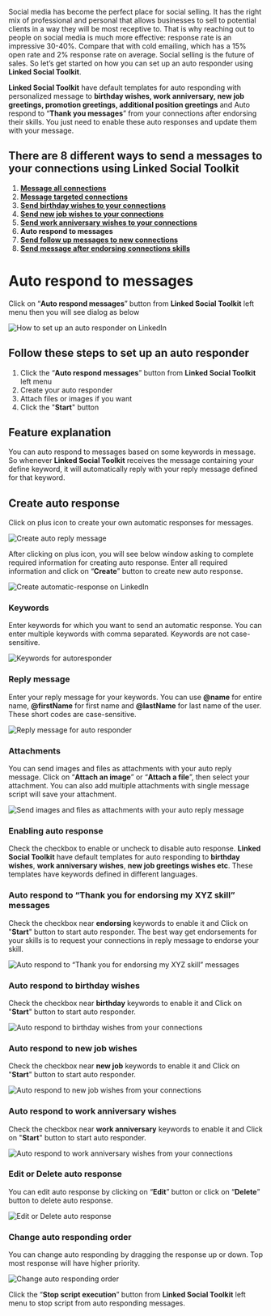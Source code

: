 Social media has become the perfect place for social selling. It has the right mix of professional and personal that allows businesses to sell to potential clients in a way they will be most receptive to. That is why reaching out to people on social media is much more effective: response rate is an impressive 30-40%. Compare that with cold emailing, which has a 15% open rate and 2% response rate on average. Social selling is the future of sales. So let’s get started on how you can set up an auto responder using **Linked Social Toolkit**.


**Linked Social Toolkit** have default templates for auto responding with personalized message to **birthday wishes, work anniversary, new job greetings, promotion greetings, additional position greetings** and Auto respond to “**Thank you messages**” from your connections after endorsing their skills. You just need to enable these auto responses and update them with your message. 

## There are 8 different ways to send a messages to your connections using Linked Social Toolkit
1. [**Message all connections**](https://github.com/ZiaUrR3hman/LinkedSocialToolkit/wiki/How-to-mass-message-all-your-connections)
2. [**Message targeted connections**](https://github.com/ZiaUrR3hman/LinkedSocialToolkit/wiki/How-to-message-targeted-connections)
3. [**Send birthday wishes to your connections**](https://github.com/ZiaUrR3hman/LinkedSocialToolkit/wiki/How-to-send-birthday-wishes-to-your-connections)
4. [**Send new job wishes to your connections**](https://github.com/ZiaUrR3hman/LinkedSocialToolkit/wiki/How-to-send-new-job-wishes-to-your-connections)
5. [**Send work anniversary wishes to your connections**](https://github.com/ZiaUrR3hman/LinkedSocialToolkit/wiki/How-to-send-work-anniversary-wishes-to-your-connections)
6. **Auto respond to messages**
7. [**Send follow up messages to new connections**](https://github.com/ZiaUrR3hman/LinkedSocialToolkit/wiki/How-to-send-follow-up-message-to-new-connections)
8. [**Send message after endorsing connections skills**](https://github.com/ZiaUrR3hman/LinkedSocialToolkit/wiki/How-to-endorse-connections-skills-if-someone-message-you)

# Auto respond to messages
Click on “**Auto respond messages**” button from **Linked Social Toolkit** left menu then you will see dialog as below

![How to set up an auto responder on LinkedIn](https://github.com/ZiaUrR3hman/LinkedSocialToolkit/raw/master/images/Auto-respond-or-replay-messages-on-linkedin.png)

## Follow these steps to set up an auto responder
1. Click the “**Auto respond messages**” button from **Linked Social Toolkit** left menu
2. Create your auto responder
3. Attach files or images if you want
4. Click the "**Start**" button

## Feature explanation
You can auto respond to messages based on some keywords in message. So whenever **Linked Social Toolkit** receives the message containing your define keyword, it will automatically reply with your reply message defined for that keyword.

## Create auto response
Click on plus icon to create your own automatic responses for messages.

![Create auto reply message](https://github.com/ZiaUrR3hman/LinkedSocialToolkit/raw/master/images/Create-auto-reply-message-on-linkedin.png)

After clicking on plus icon, you will see below window asking to complete required information for creating auto response. Enter all required information and click on “**Create**” button to create new auto response.

![Create automatic-response on LinkedIn](https://github.com/ZiaUrR3hman/LinkedSocialToolkit/raw/master/images/Create-automatic-response-on-linkedin.png)

### Keywords
Enter keywords for which you want to send an automatic response. You can enter multiple keywords with comma separated. Keywords are not case-sensitive.

![Keywords for autoresponder](https://github.com/ZiaUrR3hman/LinkedSocialToolkit/raw/master/images/Keywords-for-autoresponder.png)

### Reply message
Enter your reply message for your keywords. You can use **@name** for entire name, **@firstName** for first name and **@lastName** for last name of the user. These short codes are case-sensitive. 

![Reply message for auto responder](https://github.com/ZiaUrR3hman/LinkedSocialToolkit/raw/master/images/Reply-message-for-auto-responder-on-linkedin.png)

### Attachments
You can send images and files as attachments with your auto reply message. Click on “**Attach an image**” or “**Attach a file**”, then select your attachment. You can also add multiple attachments with single message script will save your attachment.

![Send images and files as attachments with your auto reply message](https://github.com/ZiaUrR3hman/LinkedSocialToolkit/raw/master/images/Auto-respond-with-images-and-files-as-attachments-with-your-message.png)

### Enabling auto response
Check the checkbox to enable or uncheck to disable auto response. **Linked Social Toolkit** have default templates for auto responding to <b>birthday wishes</b>, <b>work anniversary wishes</b>, <b>new job greetings wishes etc</b>. These templates have keywords defined in different languages.

### Auto respond to “Thank you for endorsing my XYZ skill” messages
Check the checkbox near <b>endorsing</b> keywords to enable it and Click on "**Start**" button to start auto responder. The best way get endorsements for your skills is to request your connections in reply message to endorse your skill.

![Auto respond to “Thank you for endorsing my XYZ skill” messages](https://github.com/ZiaUrR3hman/LinkedSocialToolkit/raw/master/images/Enabling-auto-response-for-endorsing-on-linkedin.png)

### Auto respond to birthday wishes
Check the checkbox near <b>birthday</b> keywords to enable it and Click on "**Start**" button to start auto responder.

![Auto respond to birthday wishes from your connections](https://github.com/ZiaUrR3hman/LinkedSocialToolkit/raw/master/images/Enabling-auto-response-for-birthday-wishes-on-linkedin.png)

### Auto respond to new job wishes
Check the checkbox near <b>new job</b> keywords to enable it and Click on "**Start**" button to start auto responder.

![Auto respond to new job wishes from your connections](https://github.com/ZiaUrR3hman/LinkedSocialToolkit/raw/master/images/Enabling-auto-response-for-new-job-wishes-on-linkedin.png)

### Auto respond to work anniversary wishes
Check the checkbox near <b>work anniversary</b> keywords to enable it and Click on "**Start**" button to start auto responder.

![Auto respond to work anniversary wishes from your connections](https://github.com/ZiaUrR3hman/LinkedSocialToolkit/raw/master/images/Enabling-auto-response-for-work-anniversary-wishes-on-linkedin.png)


### Edit or Delete auto response
You can edit auto response by clicking on “**Edit**” button or click on “**Delete**” button to delete auto response.

![Edit or Delete auto response](https://github.com/ZiaUrR3hman/LinkedSocialToolkit/raw/master/images/Edit-or-Delete-auto-response-on-linkedin.png)

### Change auto responding order
You can change auto responding by dragging the response up or down. Top most response will have higher priority.

![Change auto responding order](https://github.com/ZiaUrR3hman/LinkedSocialToolkit/raw/master/images/Change-auto-responding-order-on-linkedin.png)


Click the “**Stop script execution**” button from **Linked Social Toolkit** left menu to stop script from auto responding messages.
